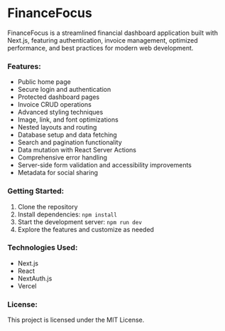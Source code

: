 # FinanceFocus
FinanceFocus is a streamlined financial dashboard application built with Next.js, featuring authentication, invoice management, optimized performance, and best practices for modern web development.

### Features:
- Public home page
- Secure login and authentication
- Protected dashboard pages
- Invoice CRUD operations
- Advanced styling techniques
- Image, link, and font optimizations
- Nested layouts and routing
- Database setup and data fetching
- Search and pagination functionality
- Data mutation with React Server Actions
- Comprehensive error handling
- Server-side form validation and accessibility improvements
- Metadata for social sharing

### Getting Started:
1. Clone the repository
2. Install dependencies: `npm install`
3. Start the development server: `npm run dev`
4. Explore the features and customize as needed

### Technologies Used:
- Next.js
- React
- NextAuth.js
- Vercel

### License:
This project is licensed under the MIT License.
